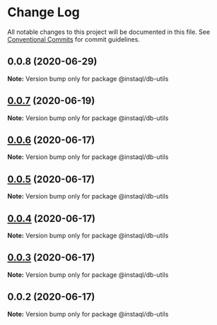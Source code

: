 # Change Log

All notable changes to this project will be documented in this file.
See [Conventional Commits](https://conventionalcommits.org) for commit guidelines.

## 0.0.8 (2020-06-29)

**Note:** Version bump only for package @instaql/db-utils





## [0.0.7](https://github.com/instaql/instaql-db/compare/@instaql/db-utils@0.0.6...@instaql/db-utils@0.0.7) (2020-06-19)

**Note:** Version bump only for package @instaql/db-utils





## [0.0.6](https://github.com/instaql/instaql-db/compare/@instaql/db-utils@0.0.5...@instaql/db-utils@0.0.6) (2020-06-17)

**Note:** Version bump only for package @instaql/db-utils





## [0.0.5](https://github.com/instaql/instaql-db/compare/@instaql/db-utils@0.0.4...@instaql/db-utils@0.0.5) (2020-06-17)

**Note:** Version bump only for package @instaql/db-utils





## [0.0.4](https://github.com/instaql/instaql-db/compare/@instaql/db-utils@0.0.3...@instaql/db-utils@0.0.4) (2020-06-17)

**Note:** Version bump only for package @instaql/db-utils





## [0.0.3](https://github.com/instaql/instaql-db/compare/@instaql/db-utils@0.0.2...@instaql/db-utils@0.0.3) (2020-06-17)

**Note:** Version bump only for package @instaql/db-utils





## 0.0.2 (2020-06-17)

**Note:** Version bump only for package @instaql/db-utils
